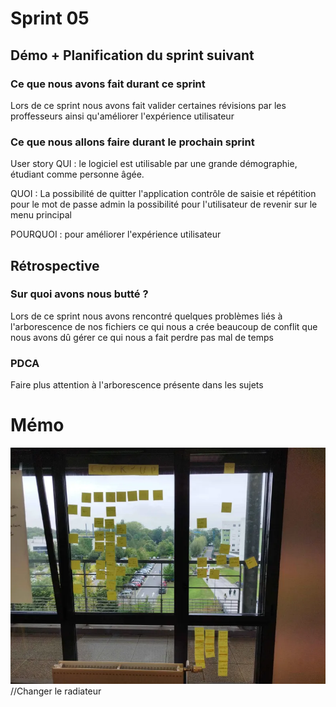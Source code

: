 # Sprint 05

## Démo + Planification du sprint suivant

### Ce que nous avons fait durant ce sprint

Lors de ce sprint nous avons fait valider certaines révisions par les proffesseurs ainsi qu'améliorer l'expérience utilisateur

### Ce que nous allons faire durant le prochain sprint

User story
QUI : le logiciel est utilisable par une grande démographie, étudiant comme personne âgée.

QUOI : La possibilité de quitter l'application
contrôle de saisie et répétition pour le mot de passe admin
la possibilité pour l'utilisateur de revenir sur le menu principal

POURQUOI : pour améliorer l'expérience utilisateur

## Rétrospective

### Sur quoi avons nous butté ?

Lors de ce sprint nous avons rencontré quelques problèmes liés à l'arborescence de nos fichiers ce qui nous a crée beaucoup de conflit que nous avons dû gérer ce qui nous a fait perdre pas mal de temps

### PDCA

Faire plus attention à l'arborescence présente dans les sujets

# Mémo

![image radiateur](./radiateur.jpg "radiateur") //Changer le radiateur
